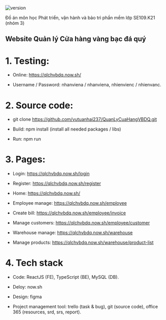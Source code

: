 ![version](https://img.shields.io/badge/version-v1.0.0-green.svg?style=plastic)

Đồ án môn học Phát triển, vận hành và bảo trì phần mềm lớp SE109.K21 (nhóm 3) 

## Website Quản lý Cửa hàng vàng bạc đá quý 

# 1. Testing: 

- Online: https://qlchvbdq.now.sh/

- Username / Password: nhanviena / nhanviena, nhienvienc / nhienvanc.

# 2. Source code: 

- git clone https://github.com/vutuanhai237/QuanLyCuaHangVBDQ.git

- Build: npm install (install all needed packages / libs)

- Run: npm run

# 3. Pages:

- Login: https://qlchvbdq.now.sh/login

- Register: https://qlchvbdq.now.sh/register

- Home: https://qlchvbdq.now.sh/

- Employee manage: https://qlchvbdq.now.sh/employee

- Create bill: https://qlchvbdq.now.sh/employee/invoice

- Manage customers: https://qlchvbdq.now.sh/employee/customer

- Warehouse manage: https://qlchvbdq.now.sh/warehouse

- Manage products: https://qlchvbdq.now.sh/warehouse/product-list

# 4. Tech stack

- Code: ReactJS (FE), TypeScript (BE), MySQL (DB).

- Deloy: now.sh

- Design: figma

- Project management tool: trello (task & bug), git (source code), office 365 (resources, srd, srs, report).
